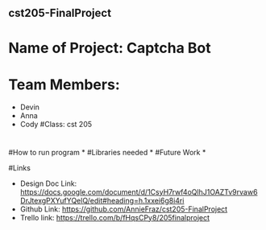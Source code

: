 ## cst205-FinalProject
# Name of Project: Captcha Bot
# Team Members: 
* Devin
* Anna
* Cody
#Class: cst 205 
#
#How to run program
*
#Libraries needed 
*
#Future Work
*

#Links
* Design Doc Link: https://docs.google.com/document/d/1CsyH7rwf4oQlhJ1OAZTv9rvaw6DrJtexgPXYufYQelQ/edit#heading=h.1xxei6g8i4ri
* Github Link: https://github.com/AnnieFraz/cst205-FinalProject
* Trello link: https://trello.com/b/fHqsCPy8/205finalproject
